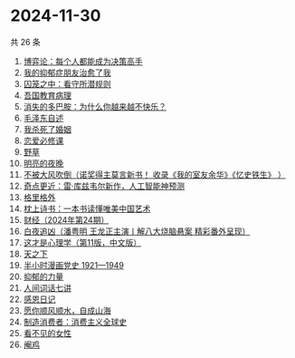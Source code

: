 # 2024-11-30

共 26 条

<!-- BEGIN WEREAD -->
<!-- 最后更新时间 2024-11-30 01:13:55 +0800 -->
1. [博弈论：每个人都能成为决策高手](https://weread.qq.com/web/bookDetail/5d332c2072575dbf5d33fe2)
1. [我的抑郁症朋友治愈了我](https://weread.qq.com/web/bookDetail/83032c30813ab95ffg015dfd)
1. [囚笼之中：看守所潜规则](https://weread.qq.com/web/bookDetail/50f32b10813ab95eag0154c9)
1. [吾国教育病理](https://weread.qq.com/web/bookDetail/212328f0813ab9640g0140aa)
1. [消失的多巴胺：为什么你越来越不快乐？](https://weread.qq.com/web/bookDetail/de1326c0813ab9641g0144d7)
1. [毛泽东自述](https://weread.qq.com/web/bookDetail/4de325a0813ab7379g0121da)
1. [我杀死了婚姻](https://weread.qq.com/web/bookDetail/5c932450813ab95d9g0104b3)
1. [恋爱必修课](https://weread.qq.com/web/bookDetail/77c32540813ab9481g01256f)
1. [野草](https://weread.qq.com/web/bookDetail/97f32d50726a21f197f3642)
1. [明亮的夜晚](https://weread.qq.com/web/bookDetail/2db32930813ab80f9g0165a3)
1. [不被大风吹倒（诺奖得主莫言新书！ 收录《我的室友余华》《忆史铁生》 ）](https://weread.qq.com/web/bookDetail/2c032e80813ab95aag019524)
1. [奇点更近：雷·库兹韦尔新作，人工智能神预测](https://weread.qq.com/web/bookDetail/30932ba0813ab9615g012cce)
1. [格里格外](https://weread.qq.com/web/bookDetail/e1f325e0813ab8ebag017cb1)
1. [枕上诗书：一本书读懂唯美中国艺术](https://weread.qq.com/web/bookDetail/fd732060813ab9583g0174c7)
1. [财经（2024年第24期）](https://weread.qq.com/web/bookDetail/5cf32b20813ab965dg010ad8)
1. [白夜追凶（潘粤明 王龙正主演丨解八大烧脑悬案 精彩番外呈现）](https://weread.qq.com/web/bookDetail/42332ea0813ab9608g0127d4)
1. [这才是心理学（第11版，中文版）](https://weread.qq.com/web/bookDetail/be232300813ab6c03g015645)
1. [天之下](https://weread.qq.com/web/bookDetail/4de326a0721770aa4de95f4)
1. [半小时漫画党史 1921—1949](https://weread.qq.com/web/bookDetail/6b432c2072706eb76b4e507)
1. [抑郁的力量](https://weread.qq.com/web/bookDetail/62b32d40813ab9624g015171)
1. [人间词话七讲](https://weread.qq.com/web/bookDetail/8433280071726b0d84344b8)
1. [感恩日记](https://weread.qq.com/web/bookDetail/fa932580813ab6c64g0109af)
1. [愿你顺风顺水，自成山海](https://weread.qq.com/web/bookDetail/31832b10813ab95eag0137f1)
1. [制造消费者：消费主义全球史](https://weread.qq.com/web/bookDetail/bc732ce0813ab6e0dg01666c)
1. [看不见的女性](https://weread.qq.com/web/bookDetail/f1532210813ab7439g018060)
1. [阉鸡](https://weread.qq.com/web/bookDetail/02132910813ab9516g018be3)
<!-- END WEREAD -->